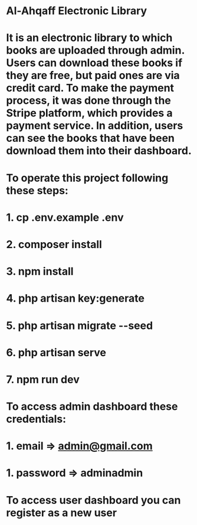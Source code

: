 # Al-Ahqaff Electronic Library

# It is an electronic library to which books are uploaded through admin. Users can download these books if they are free, but paid ones are via credit card. To make the payment process, it was done through the Stripe platform, which provides a payment service. In addition, users can see the books that have been download them into their dashboard.

# To operate this project following these steps:
# 1. cp .env.example .env
# 2. composer install
# 3. npm install
# 4. php artisan key:generate
# 5. php artisan migrate --seed
# 6. php artisan serve
# 7. npm run dev

# To access admin dashboard these credentials:
# 1. email => admin@gmail.com
# 1. password => adminadmin


# To access user dashboard you can register as a new user